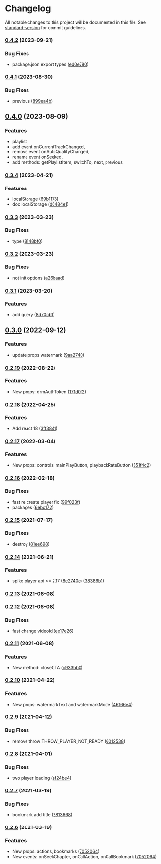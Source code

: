 # Changelog

All notable changes to this project will be documented in this file. See [standard-version](https://github.com/conventional-changelog/standard-version) for commit guidelines.

### [0.4.2](https://github.com/kinescope/react-kinescope-player/compare/v0.4.1...v0.4.2) (2023-09-21)

### Bug Fixes

* package.json export types ([ed0e780](https://github.com/kinescope/react-kinescope-player/commit/ed0e78022e0ca959db15ca48bdbfc2d7d4d1763f))

### [0.4.1](https://github.com/kinescope/react-kinescope-player/compare/v0.4.0...v0.4.1) (2023-08-30)

### Bug Fixes

* previous ([899ea4b](https://github.com/kinescope/react-kinescope-player/commit/899ea4b975c1fdcde3042f5c7f268dfb98227777))

## [0.4.0](https://github.com/kinescope/react-kinescope-player/compare/v0.3.4...v0.4.0) (2023-08-09)

### Features
* playlist,
* add event onCurrentTrackChanged,
* remove event onAutoQualityChanged,
* rename event onSeeked,
* add methods: getPlaylistItem, switchTo, next, previous

### [0.3.4](https://github.com/kinescope/react-kinescope-player/compare/v0.3.3...v0.3.4) (2023-04-21)

### Features

* localStorage ([69b1173](https://github.com/kinescope/react-kinescope-player/commit/69b117319df53b0add960007d63fd302574c5c2c))
* doc localStorage ([d6484e1](https://github.com/kinescope/react-kinescope-player/commit/d6484e151c76dc11894cd6cb37ec8fe14e10f14c))

### [0.3.3](https://github.com/kinescope/react-kinescope-player/compare/v0.3.2...v0.3.3) (2023-03-23)

### Bug Fixes

* type ([8148bf0](https://github.com/kinescope/react-kinescope-player/commit/8148bf0a0d1944d375ab7fe33caf85bba6205e74))

### [0.3.2](https://github.com/kinescope/react-kinescope-player/compare/v0.3.1...v0.3.2) (2023-03-23)

### Bug Fixes

* not init options ([a26baad](https://github.com/kinescope/react-kinescope-player/commit/a26baadf38815c2b21ce5aee388394ca5cc3c532))

### [0.3.1](https://github.com/kinescope/react-kinescope-player/compare/v0.3.0...v0.3.1) (2023-03-20)

### Features

* add query ([8d70cb1](https://github.com/kinescope/react-kinescope-player/commit/8d70cb18fc10740a0bf3561c6deaa31914e1802d))

## [0.3.0](https://github.com/kinescope/react-kinescope-player/compare/v0.2.19...v0.3.0) (2022-09-12)

### Features

* update props watermark ([9aa2740](https://github.com/kinescope/react-kinescope-player/commit/9aa2740dac4fc1122ff8eda6539a4153cf75b2ba))

### [0.2.19](https://github.com/kinescope/react-kinescope-player/compare/v0.2.18...v0.2.19) (2022-08-22)

### Features

* New props: drmAuthToken ([171d0f2](https://github.com/kinescope/react-kinescope-player/commit/171d0f2c51e8ac7f99eb697f10908ade093a64a0))

### [0.2.18](https://github.com/kinescope/react-kinescope-player/compare/v0.2.17...v0.2.18) (2022-04-25)

### Features
* Add react 18 ([3ff3841](https://github.com/kinescope/react-kinescope-player/commit/3ff3841fb7c23bea26869fdef742b3cf1323e6f8))

### [0.2.17](https://github.com/kinescope/react-kinescope-player/compare/v0.2.16...v0.2.17) (2022-03-04)

### Features

* New props: controls, mainPlayButton, playbackRateButton ([351f4c2](https://github.com/kinescope/react-kinescope-player/commit/351f4c2ad1d997152b169966ec0a448661d9e510))

### [0.2.16](https://github.com/kinescope/react-kinescope-player/compare/v0.2.15...v0.2.16) (2022-02-18)

### Bug Fixes

* fast re create player fix ([99f023f](https://github.com/kinescope/react-kinescope-player/commit/99f023f49865ad2dc046e8b33feb5863677487ad))
* packages ([6ebc172](https://github.com/kinescope/react-kinescope-player/commit/6ebc172d76c19be439287e4fdffaafe1fac7a314))

### [0.2.15](https://github.com/kinescope/react-kinescope-player/compare/v0.2.14...v0.2.15) (2021-07-17)

### Bug Fixes

* destroy ([81ee698](https://github.com/kinescope/react-kinescope-player/commit/81ee6986ad5c568ce631bfb7bb470946bad62570))

### [0.2.14](https://github.com/kinescope/react-kinescope-player/compare/v0.2.13...v0.2.14) (2021-06-21)

### Features

* spike player api >= 2.17 ([8e2740c](https://github.com/kinescope/react-kinescope-player/commit/8e2740c13f276fe61897ee9d9410ad5bba888dd6)) ([38386b1](https://github.com/kinescope/react-kinescope-player/commit/38386b104cabdd2b464be7cb1475312cef13db4a))

### [0.2.13](https://github.com/kinescope/react-kinescope-player/compare/v0.2.12...v0.2.13) (2021-06-08)

### [0.2.12](https://github.com/kinescope/react-kinescope-player/compare/v0.2.11...v0.2.12) (2021-06-08)

### Bug Fixes

* fast change videoId ([ee17e26](https://github.com/kinescope/react-kinescope-player/commit/ee17e2672a1f27bb5b6791ccf99c7e31b935e89d))

### [0.2.11](https://github.com/kinescope/react-kinescope-player/compare/v0.2.10...v0.2.11) (2021-06-08)

### Features

* New method: closeCTA ([c933bb0](https://github.com/kinescope/react-kinescope-player/commit/c933bb074fcec6da56738a302c0b1ee0874718d2))

### [0.2.10](https://github.com/kinescope/react-kinescope-player/compare/v0.2.9...v0.2.10) (2021-04-22)

### Features

* New props: watermarkText and watermarkMode ([46166e4](https://github.com/kinescope/react-kinescope-player/commit/46166e4a618749fa0e8d48dcdaf8184daddbcf5e))

### [0.2.9](https://github.com/kinescope/react-kinescope-player/compare/v0.2.8...v0.2.9) (2021-04-12)

### Bug Fixes

* remove throw THROW_PLAYER_NOT_READY ([6012538](https://github.com/kinescope/react-kinescope-player/commit/601253885a65bc28a38197876f90af837a9cb62b))

### [0.2.8](https://github.com/kinescope/react-kinescope-player/compare/v0.2.7...v0.2.8) (2021-04-01)

### Bug Fixes

* two player loading ([af24be4](https://github.com/kinescope/react-kinescope-player/commit/af24be427321556be37671336057ed3b8a0e1763))


### [0.2.7](https://github.com/kinescope/react-kinescope-player/compare/v0.2.6...v0.2.7) (2021-03-19)

### Bug Fixes

* bookmark add title ([2813668](https://github.com/kinescope/react-kinescope-player/commit/28136683b261b1edf9dab544cb379efd1eda157c))


### [0.2.6](https://github.com/kinescope/react-kinescope-player/compare/v0.2.5...v0.2.6) (2021-03-19)

### Features

* New props: actions, bookmarks ([7052064](https://github.com/kinescope/react-kinescope-player/commit/7052064a163fbca217f02c6cfa6bfc454c6b0a10))
* New events: onSeekChapter, onCallAction, onCallBookmark ([7052064](https://github.com/kinescope/react-kinescope-player/commit/7052064a163fbca217f02c6cfa6bfc454c6b0a10))
